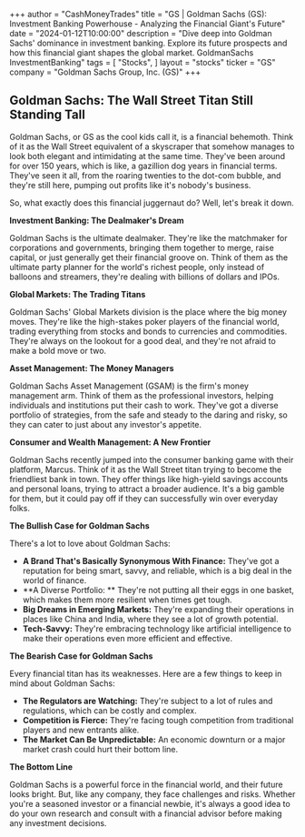 +++
author = "CashMoneyTrades"
title = "GS |  Goldman Sachs (GS): Investment Banking Powerhouse - Analyzing the Financial Giant's Future"
date = "2024-01-12T10:00:00"
description = "Dive deep into Goldman Sachs' dominance in investment banking. Explore its future prospects and how this financial giant shapes the global market. GoldmanSachs InvestmentBanking"
tags = [
"Stocks",
]
layout = "stocks"
ticker = "GS"
company = "Goldman Sachs Group, Inc. (GS)"
+++
        


## Goldman Sachs: The Wall Street Titan Still Standing Tall

Goldman Sachs, or GS as the cool kids call it, is a financial behemoth.  Think of it as the Wall Street equivalent of a skyscraper that somehow manages to look both elegant and intimidating at the same time.  They've been around for over 150 years, which is like, a gazillion dog years in financial terms. They've seen it all, from the roaring twenties to the dot-com bubble, and they're still here, pumping out profits like it's nobody's business.

So, what exactly does this financial juggernaut do? Well, let's break it down. 

**Investment Banking: The Dealmaker's Dream**

Goldman Sachs is the ultimate dealmaker. They're like the matchmaker for corporations and governments, bringing them together to merge, raise capital, or just generally get their financial groove on. Think of them as the ultimate party planner for the world's richest people, only instead of balloons and streamers, they're dealing with billions of dollars and IPOs.

**Global Markets: The Trading Titans**

Goldman Sachs' Global Markets division is the place where the big money moves. They're like the high-stakes poker players of the financial world, trading everything from stocks and bonds to currencies and commodities.  They're always on the lookout for a good deal, and they're not afraid to make a bold move or two. 

**Asset Management: The Money Managers**

Goldman Sachs Asset Management (GSAM) is the firm's money management arm. Think of them as the professional investors, helping individuals and institutions put their cash to work.  They've got a diverse portfolio of strategies, from the safe and steady to the daring and risky, so they can cater to just about any investor's appetite.

**Consumer and Wealth Management: A New Frontier**

Goldman Sachs recently jumped into the consumer banking game with their platform, Marcus.  Think of it as the Wall Street titan trying to become the friendliest bank in town. They offer things like high-yield savings accounts and personal loans, trying to attract a broader audience.  It's a big gamble for them, but it could pay off if they can successfully win over everyday folks.

**The Bullish Case for Goldman Sachs**

There's a lot to love about Goldman Sachs:

* **A Brand That's Basically Synonymous With Finance:** They've got a reputation for being smart, savvy, and reliable, which is a big deal in the world of finance.
* **A Diverse Portfolio: ** They're not putting all their eggs in one basket, which makes them more resilient when times get tough.
* **Big Dreams in Emerging Markets:**  They're expanding their operations in places like China and India, where they see a lot of growth potential.
* **Tech-Savvy:**  They're embracing technology like artificial intelligence to make their operations even more efficient and effective.

**The Bearish Case for Goldman Sachs**

Every financial titan has its weaknesses. Here are a few things to keep in mind about Goldman Sachs:

* **The Regulators are Watching:** They're subject to a lot of rules and regulations, which can be costly and complex. 
* **Competition is Fierce:**  They're facing tough competition from traditional players and new entrants alike. 
* **The Market Can Be Unpredictable:**   An economic downturn or a major market crash could hurt their bottom line.

**The Bottom Line**

Goldman Sachs is a powerful force in the financial world, and their future looks bright.  But, like any company, they face challenges and risks.  Whether you're a seasoned investor or a financial newbie, it's always a good idea to do your own research and consult with a financial advisor before making any investment decisions. 

        